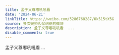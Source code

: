 ```yaml
---
title: 孟子义尊嘟吼吼看
date: '2024-06-21'
linkTitle: https://weibo.com/5286768287/Ok515tX5G
source: 多次婉拒久保织织的微博
description: 孟子义尊嘟吼吼看  ...
disable_comments: true
---
```

孟子义尊嘟吼吼看  ...